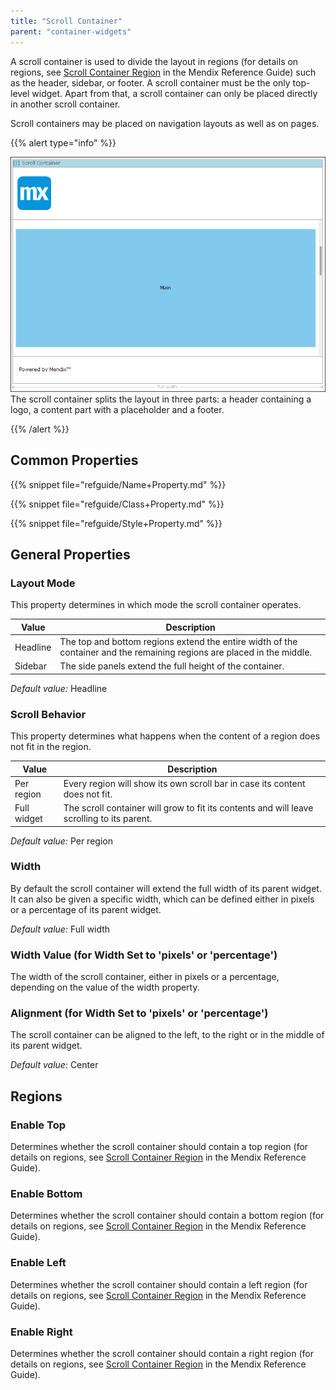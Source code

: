 ```yaml
---
title: "Scroll Container"
parent: "container-widgets"
---
```


A scroll container is used to divide the layout in regions (for details on regions, see [Scroll Container Region](scroll-container-region) in the Mendix Reference Guide) such as the header, sidebar, or footer. A scroll container must be the only top-level widget. Apart from that, a scroll container can only be placed directly in another scroll container.

Scroll containers may be placed on navigation layouts as well as on pages.

{{% alert type="info" %}}

![](attachments/pages/scroll-container.png)
The scroll container splits the layout in three parts: a header containing a logo, a content part with a placeholder and a footer.

{{% /alert %}}

## Common Properties

{{% snippet file="refguide/Name+Property.md" %}}

{{% snippet file="refguide/Class+Property.md" %}}

{{% snippet file="refguide/Style+Property.md" %}}

## General Properties

### Layout Mode

This property determines in which mode the scroll container operates.

| Value | Description |
| --- | --- |
| Headline | The top and bottom regions extend the entire width of the container and the remaining regions are placed in the middle. |
| Sidebar | The side panels extend the full height of the container. |

_Default value:_ Headline

### Scroll Behavior

This property determines what happens when the content of a region does not fit in the region.

| Value | Description |
| --- | --- |
| Per region | Every region will show its own scroll bar in case its content does not fit. |
| Full widget | The scroll container will grow to fit its contents and will leave scrolling to its parent. |

_Default value:_ Per region

### Width

By default the scroll container will extend the full width of its parent widget. It can also be given a specific width, which can be defined either in pixels or a percentage of its parent widget.

_Default value:_ Full width

### Width Value (for Width Set to 'pixels' or 'percentage')

The width of the scroll container, either in pixels or a percentage, depending on the value of the width property.

### Alignment (for Width Set to 'pixels' or 'percentage')

The scroll container can be aligned to the left, to the right or in the middle of its parent widget.

_Default value:_ Center

## Regions

### Enable Top

Determines whether the scroll container should contain a top region (for details on regions, see [Scroll Container Region](scroll-container-region) in the Mendix Reference Guide).

### Enable Bottom

Determines whether the scroll container should contain a bottom region (for details on regions, see [Scroll Container Region](scroll-container-region) in the Mendix Reference Guide).

### Enable Left

Determines whether the scroll container should contain a left region (for details on regions, see [Scroll Container Region](scroll-container-region) in the Mendix Reference Guide).

### Enable Right

Determines whether the scroll container should contain a right region (for details on regions, see [Scroll Container Region](scroll-container-region) in the Mendix Reference Guide).
